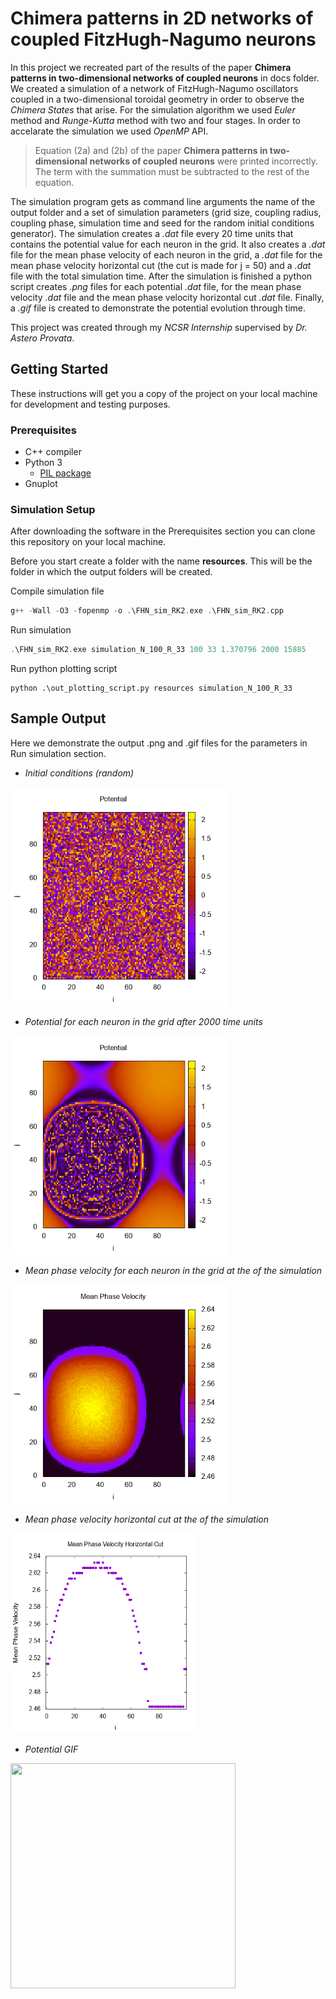 # Chimera patterns in 2D networks of coupled FitzHugh-Nagumo neurons

In this project we recreated part of the results of the paper __Chimera patterns in two-dimensional networks of coupled neurons__ in docs folder. We created a simulation of a network of FitzHugh-Nagumo oscillators coupled in a two-dimensional toroidal geometry in order to observe the *Chimera States* that arise. For the simulation algorithm we used *Euler* method and *Runge-Kutta* method with two and four stages. In order to accelarate the simulation we used *OpenMP* API.

> Equation (2a) and (2b) of the paper __Chimera patterns in two-dimensional networks of coupled neurons__ were printed incorrectly. The term with the summation must be subtracted to the rest of the equation.

The simulation program gets as command line arguments the name of the output folder and a set of simulation parameters (grid size, coupling radius, coupling phase, simulation time and seed for the random initial conditions generator). The simulation creates a *.dat* file every 20 time units that contains the potential value for each neuron in the grid. It also creates a *.dat* file for the mean phase velocity of each neuron in the grid, a *.dat* file for the mean phase velocity horizontal cut (the cut is made for j = 50) and a *.dat* file with the total simulation time. After the simulation is finished a python script creates *.png* files for each potential *.dat* file, for the mean phase velocity *.dat* file and the mean phase velocity horizontal cut *.dat* file. Finally, a *.gif* file is created to demonstrate the potential evolution through time.

This project was created through my *NCSR Internship* supervised by *Dr. Astero Provata*.

## Getting Started

These instructions will get you a copy of the project on your local machine for development and testing purposes.

### Prerequisites

* C++ compiler
* Python 3
    - [PIL package](https://pypi.org/project/Pillow/)
* Gnuplot

### Simulation Setup

After downloading the software in the Prerequisites section you can clone this repository on your local machine.

Before you start create a folder with the name __resources__. This will be the folder in which the output folders will be created.

Compile simulation file

```cpp
g++ -Wall -O3 -fopenmp -o .\FHN_sim_RK2.exe .\FHN_sim_RK2.cpp
```

Run simulation

```cpp
.\FHN_sim_RK2.exe simulation_N_100_R_33 100 33 1.370796 2000 15885 
```

Run python plotting script

```
python .\out_plotting_script.py resources simulation_N_100_R_33
```

## Sample Output

Here we demonstrate the output .png and .gif files for the parameters in Run simulation section.

* *Initial conditions (random)*
<img src="images/POT_IT_000000.png" width="350" height="350">

* *Potential for each neuron in the grid after 2000 time units*
<img src="images/POT_IT_200000.png" width="350" height="350">

* *Mean phase velocity for each neuron in the grid at the of the simulation*
<img src="images/MPV.png" width="350" height="350">

* *Mean phase velocity horizontal cut at the of the simulation*
<img src="images/MPV_HORCUT.png" width="300" height="320">

* *Potential GIF*
<img src="images/POT_GIF.gif" width="360" height="360">
